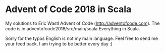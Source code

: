 <h1>Advent of Code 2018 in Scala</h1>

My solutions to Eric Wastl Advent of Code (http://adventofcode.com).
The code is in adventofcode2018/src/main/scala Everything in Scala.

Sorry for the typos English is not my main language. Feel free to send me your feed back, I am trying to be better every day :)
